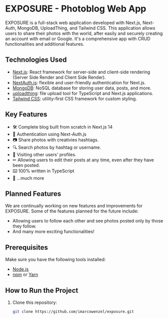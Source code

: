 # EXPOSURE - Photoblog Web App

EXPOSURE is a full-stack web application developed with Next.js, Next-Auth, MongoDB, UploadThing, and Tailwind CSS. This application allows users to share their photos with the world, after easily and securely creating an account with email or Google. It's a comprehensive app with CRUD functionalities and additional features.

## Technologies Used

- [Next.js](https://nextjs.org/): React framework for server-side and client-side rendering (Server Side Render and Client Side Render).
- [NextAuth.js](https://next-auth.js.org/): flexible and user-friendly authentication for Next.js.
- [MongoDB](https://www.mongodb.com/): NoSQL database for storing user data, posts, and more.
- [uploadthing](https://uploadthing.com/): file upload tool for TypeScript and Next.js applications.
- [Tailwind CSS](https://tailwindcss.com/): utility-first CSS framework for custom styling.

## Key Features

- 🛠️ Complete blog built from scratch in Next.js 14
- 🔑 Authentication using Next-Auth.js
- 📷 Share photos with creativies hashtags.
- 🔍 Search photos by hashtag or username.
- 👤 Visiting other users' profiles.
- ✏ Allowing users to edit their posts at any time, even after they have been posted.
- ⌨️ 100% written in TypeScript
- 🎁 ...much more

## Planned Features

We are continually working on new features and improvements for EXPOSURE. Some of the features planned for the future include:

- Allowing users to follow each other and see photos posted only by those they follow.
- And many more exciting functionalities!
  
## Prerequisites

Make sure you have the following tools installed:

- [Node.js](https://nodejs.org/)
- [npm](https://www.npmjs.com/) or [Yarn](https://yarnpkg.com/)

## How to Run the Project

1. Clone this repository:

   ```bash
   git clone https://github.com/imarcowenzel/exposure.git
